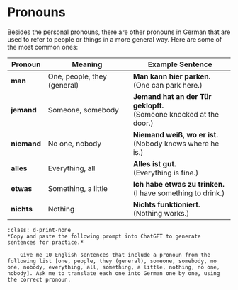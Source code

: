 # Pronouns

Besides the personal pronouns, there are other pronouns in German that are used to refer to people or things in a more general way. Here are some of the most common ones:

| Pronoun | Meaning | Example Sentence |
| --- | --- | --- |
| **man** | One, people, they (general) | **Man kann hier parken.** <br> (One can park here.) |
| **jemand** | Someone, somebody | **Jemand hat an der Tür geklopft.** <br> (Someone knocked at the door.) |
| **niemand** | No one, nobody | **Niemand weiß, wo er ist.** <br> (Nobody knows where he is.) |
| **alles** | Everything, all | **Alles ist gut.** <br> (Everything is fine.) |
| **etwas** | Something, a little | **Ich habe etwas zu trinken.** <br> (I have something to drink.) |
| **nichts** | Nothing | **Nichts funktioniert.** <br> (Nothing works.) |

```{admonition} Let's Practice!
:class: d-print-none
*Copy and paste the following prompt into ChatGPT to generate sentences for practice.*

    Give me 10 English sentences that include a pronoun from the following list [one, people, they (general), someone, somebody, no one, nobody, everything, all, something, a little, nothing, no one, nobody]. Ask me to translate each one into German one by one, using the correct pronoun.
```